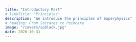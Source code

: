 ```yaml
---
title: "Introductory Part"
# linkTitle: "Principles"
description: "We introduce the principles of Superphysics"
# heading: From Socrates to Poincare
image: "/covers/spblack.jpg"
date: 2020-10-31
---
```

